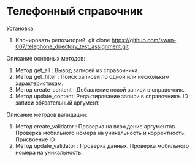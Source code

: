 # Телефонный справочник 

Установка:
1. Клонировать репозиторий: git clone https://github.com/swan-007/telephone_directory_test_assignment.git


Описание основных методов:
1. Метод get_all :  Вывод записей из справочника. 
2.  Метод get_filter :  Поиск записей по одной или нескольким характеристикам.
3. Метод create_content : Добавление новой записи в справочник.
4. Метод update_content: Редактирование записи в справочнике. ID записи обязательный аргумент. 

Описание методов валидации:
1. Метод create_validator : Проверка на вхождение аргументов. Проверка мобильного номера на уникальность и корректность.
Присвоение ID
2. Метод update_validator : Проверка данных. Проверка мобильного номера на уникальность.